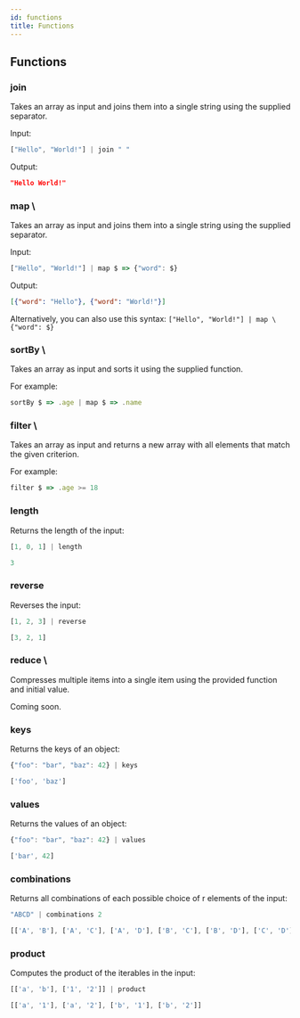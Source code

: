 ```yaml
---
id: functions
title: Functions
---
```


## Functions

### join

Takes an array as input and joins them into a single string using the supplied
separator.

Input:

```javascript
["Hello", "World!"] | join " "
```

Output:

```json
"Hello World!"
```

### map \

Takes an array as input and joins them into a single string using the supplied
separator.

Input:

```javascript
["Hello", "World!"] | map $ => {"word": $}
```

Output:

```json
[{"word": "Hello"}, {"word": "World!"}]
```

Alternatively, you can also use this syntax: `["Hello", "World!"] | map \ {"word": $}`

### sortBy \

Takes an array as input and sorts it using the supplied function.

For example:

```javascript
sortBy $ => .age | map $ => .name
```

### filter \

Takes an array as input and returns a new array with all elements that match
the given criterion.

For example:

```javascript
filter $ => .age >= 18
```

### length

Returns the length of the input:

```javascript
[1, 0, 1] | length
```

```javascript
3
```

### reverse

Reverses the input:

```javascript
[1, 2, 3] | reverse
```

```javascript
[3, 2, 1]
```

### reduce \

Compresses multiple items into a single item using the provided function and
initial value.

Coming soon.

### keys

Returns the keys of an object:

```javascript
{"foo": "bar", "baz": 42} | keys
```

```javascript
['foo', 'baz']
```

### values

Returns the values of an object:

```javascript
{"foo": "bar", "baz": 42} | values
```

```javascript
['bar', 42]
```

### combinations

Returns all combinations of each possible choice of r elements of the input:

```javascript
"ABCD" | combinations 2
```

```javascript
[['A', 'B'], ['A', 'C'], ['A', 'D'], ['B', 'C'], ['B', 'D'], ['C', 'D']]
```

### product

Computes the product of the iterables in the input:

```javascript
[['a', 'b'], ['1', '2']] | product
```

```javascript
[['a', '1'], ['a', '2'], ['b', '1'], ['b', '2']]
```

